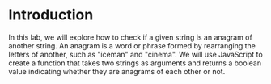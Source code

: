 # Introduction

In this lab, we will explore how to check if a given string is an anagram of another string. An anagram is a word or phrase formed by rearranging the letters of another, such as "iceman" and "cinema". We will use JavaScript to create a function that takes two strings as arguments and returns a boolean value indicating whether they are anagrams of each other or not.
